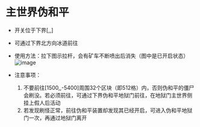 # 主世界伪和平
- 开关位于下界[,,]
- 可通过下界北方向冰道前往
- 使用方法：拉下图示拉杆，会有矿车不断喷出后消失（图中是已开启状态）
  ![image](https://github.com/user-attachments/assets/93e731b1-e70a-4b42-8da9-a45b17c267f4)

- 注意事项：
    1. 不要前往[1500,,-5400]周围32个区块（即512格）内，否则伪和平的僵尸会刷没。若必须前往，可通过下界伪和平地狱门前往，在地狱门主世界侧挂上假人后活动
    2. 若发现刷怪正常，前往伪和平装置却发现其已经开启，可进入伪和平地狱门一次，再通过地狱门离开
